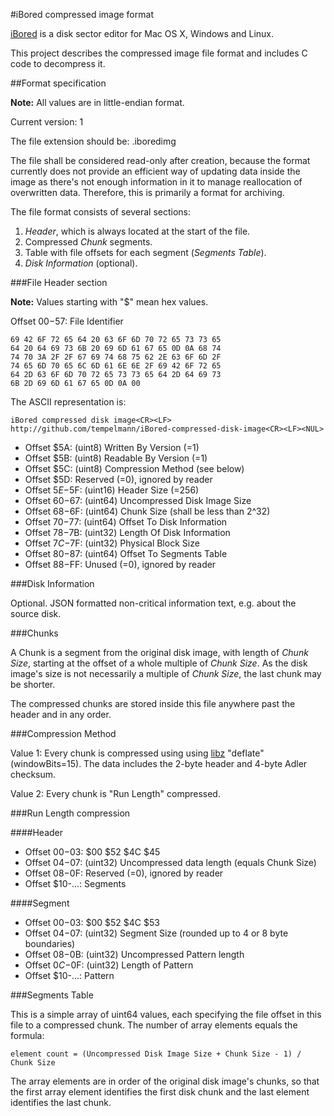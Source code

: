 #iBored compressed image format

[iBored](http://apps.tempel.org/iBored/) is a disk sector editor for Mac OS X, Windows and Linux.

This project describes the compressed image file format and includes C code to decompress it.

##Format specification

**Note:** All values are in little-endian format.

Current version: 1

The file extension should be: .iboredimg

The file shall be considered read-only after creation, because the format currently does not provide an efficient way of updating data inside the image as there's not enough information in it to manage reallocation of overwritten data. Therefore, this is primarily a format for archiving.

The file format consists of several sections:

1. *Header*, which is always located at the start of the file.
2. Compressed *Chunk* segments.
3. Table with file offsets for each segment (*Segments Table*).
4. *Disk Information* (optional).

###File Header section

**Note:** Values starting with "$" mean hex values.

Offset $00-$57: File Identifier

	69 42 6F 72 65 64 20 63 6F 6D 70 72 65 73 73 65	64 20 64 69 73 6B 20 69 6D 61 67 65 0D 0A 68 74	74 70 3A 2F 2F 67 69 74 68 75 62 2E 63 6F 6D 2F	74 65 6D 70 65 6C 6D 61 6E 6E 2F 69 42 6F 72 65	64 2D 63 6F 6D 70 72 65 73 73 65 64 2D 64 69 73	6B 2D 69 6D 61 67 65 0D 0A 00 
The ASCII representation is:
	iBored compressed disk image<CR><LF>
	http://github.com/tempelmann/iBored-compressed-disk-image<CR><LF><NUL>

* Offset $5A: (uint8) Written By Version (=1)
* Offset $5B: (uint8) Readable By Version (=1)
* Offset $5C: (uint8) Compression Method (see below)
* Offset $5D: Reserved (=0), ignored by reader
* Offset $5E-$5F: (uint16) Header Size (=256)
* Offset $60-$67: (uint64) Uncompressed Disk Image Size
* Offset $68-$6F: (uint64) Chunk Size (shall be less than 2^32)
* Offset $70-$77: (uint64) Offset To Disk Information
* Offset $78-$7B: (uint32) Length Of Disk Information
* Offset $7C-$7F: (uint32) Physical Block Size
* Offset $80-$87: (uint64) Offset To Segments Table
* Offset $88-$FF: Unused (=0), ignored by reader

###Disk Information

Optional. JSON formatted non-critical information text, e.g. about the source disk.

###Chunks

A Chunk is a segment from the original disk image, with length of *Chunk Size*, starting at the offset of a whole multiple of *Chunk Size*. As the disk image's size is not necessarily a multiple of *Chunk Size*, the last chunk may be shorter.

The compressed chunks are stored inside this file anywhere past the header and in any order.

###Compression Method

Value 1: Every chunk is compressed using using [libz](http://libz.net/) "deflate" (windowBits=15). The data includes the 2-byte header and 4-byte Adler checksum.

Value 2: Every chunk is "Run Length" compressed.

###Run Length compression

####Header

* Offset $00-$03: $00 $52 $4C $45
* Offset $04-$07: (uint32) Uncompressed data length (equals Chunk Size)
* Offset $08-$0F: Reserved (=0), ignored by reader
* Offset $10-...: Segments

####Segment

* Offset $00-$03: $00 $52 $4C $53
* Offset $04-$07: (uint32) Segment Size (rounded up to 4 or 8 byte boundaries)
* Offset $08-$0B: (uint32) Uncompressed Pattern length
* Offset $0C-$0F: (uint32) Length of Pattern
* Offset $10-...: Pattern

###Segments Table

This is a simple array of uint64 values, each specifying the file offset in this file to a compressed chunk. The number of array elements equals the formula:

	element count = (Uncompressed Disk Image Size + Chunk Size - 1) / Chunk Size

The array elements are in order of the original disk image's chunks, so that the first array element identifies the first disk chunk and the last element identifies the last chunk.
